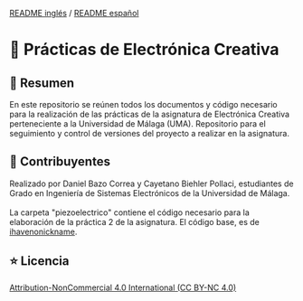 [README inglés](https://github.com/danibcorr/creative_electronics_practices/blob/main/README.md) / [README español](https://github.com/danibcorr/creative_electronics_practices/blob/main/README_SP.md)

# 🤖 Prácticas de Electrónica Creativa 

## 📄 Resumen
En este repositorio se reúnen todos los documentos y código necesario para la realización de las prácticas de la asignatura de Electrónica Creativa perteneciente a la Universidad de Málaga (UMA). 
Repositorio para el seguimiento y control de versiones del proyecto a realizar en la asignatura.

## 👤 Contribuyentes
Realizado por Daniel Bazo Correa y 	Cayetano Biehler Pollaci, estudiantes de Grado en Ingeniería de Sistemas Electrónicos de la Universidad de Málaga.
<br><br>
La carpeta "piezoelectrico" contiene el código necesario para la elaboración de la práctica 2 de la asignatura. El código base, es de [ihavenonickname](https://github.com/ihavenonickname).

## ⭐️ Licencia
[Attribution-NonCommercial 4.0 International (CC BY-NC 4.0)](https://creativecommons.org/licenses/by-nc/4.0/)
